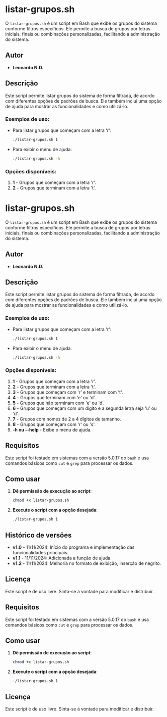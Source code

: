 
# listar-grupos.sh

O `listar-grupos.sh` é um script em Bash que exibe os grupos do sistema conforme filtros específicos. Ele permite a busca de grupos por letras iniciais, finais ou combinações personalizadas, facilitando a administração do sistema.

## Autor
- **Leonardo N.D.**

## Descrição

Este script permite listar grupos do sistema de forma filtrada, de acordo com diferentes opções de padrões de busca. Ele também inclui uma opção de ajuda para mostrar as funcionalidades e como utilizá-lo.

### Exemplos de uso:

- Para listar grupos que começam com a letra 'r':
  ```bash
  ./listar-grupos.sh 1
  ```

- Para exibir o menu de ajuda:
  ```bash
  ./listar-grupos.sh -h
  ```

### Opções disponíveis:
1. **1** - Grupos que começam com a letra 'r'.
2. **2** - Grupos que terminam com a letra 't'.
# listar-grupos.sh

O `listar-grupos.sh` é um script em Bash que exibe os grupos do sistema conforme filtros específicos. Ele permite a busca de grupos por letras iniciais, finais ou combinações personalizadas, facilitando a administração do sistema.

## Autor
- **Leonardo N.D.**

## Descrição

Este script permite listar grupos do sistema de forma filtrada, de acordo com diferentes opções de padrões de busca. Ele também inclui uma opção de ajuda para mostrar as funcionalidades e como utilizá-lo.

### Exemplos de uso:

- Para listar grupos que começam com a letra 'r':
  ```bash
  ./listar-grupos.sh 1
  ```

- Para exibir o menu de ajuda:
  ```bash
  ./listar-grupos.sh -h
  ```

### Opções disponíveis:
1. **1** - Grupos que começam com a letra 'r'.
2. **2** - Grupos que terminam com a letra 't'.
3. **3** - Grupos que começam com 'r' e terminam com 't'.
4. **4** - Grupos que terminam com 'e' ou 'd'.
5. **5** - Grupos que não terminam com 'e' ou 'd'.
6. **6** - Grupos que começam com um dígito e a segunda letra seja 'u' ou 'd'.
7. **7** - Grupos com nomes de 2 a 4 dígitos de tamanho.
8. **8** - Grupos que começam com 'r' ou 's'.
9. **-h ou --help** - Exibe o menu de ajuda.

## Requisitos

Este script foi testado em sistemas com a versão 5.0.17 do `bash` e usa comandos básicos como `cut` e `grep` para processar os dados.

## Como usar

1. **Dê permissão de execução ao script**:
   ```bash
   chmod +x listar-grupos.sh
   ```

2. **Execute o script com a opção desejada**:
   ```bash
   ./listar-grupos.sh 1
   ```

## Histórico de versões

- **v1.0** - 11/11/2024: Início do programa e implementação das funcionalidades principais.
- **v1.1** - 11/11/2024: Adicionada a função de ajuda.
- **v1.2** - 11/11/2024: Melhoria no formato de exibição, inserção de negrito.

## Licença

Este script é de uso livre. Sinta-se à vontade para modificar e distribuir.

## Requisitos

Este script foi testado em sistemas com a versão 5.0.17 do `bash` e usa comandos básicos como `cut` e `grep` para processar os dados.

## Como usar

1. **Dê permissão de execução ao script**:
   ```bash
   chmod +x listar-grupos.sh
   ```

2. **Execute o script com a opção desejada**:
   ```bash
   ./listar-grupos.sh 1
   ```

## Licença

Este script é de uso livre. Sinta-se à vontade para modificar e distribuir.
